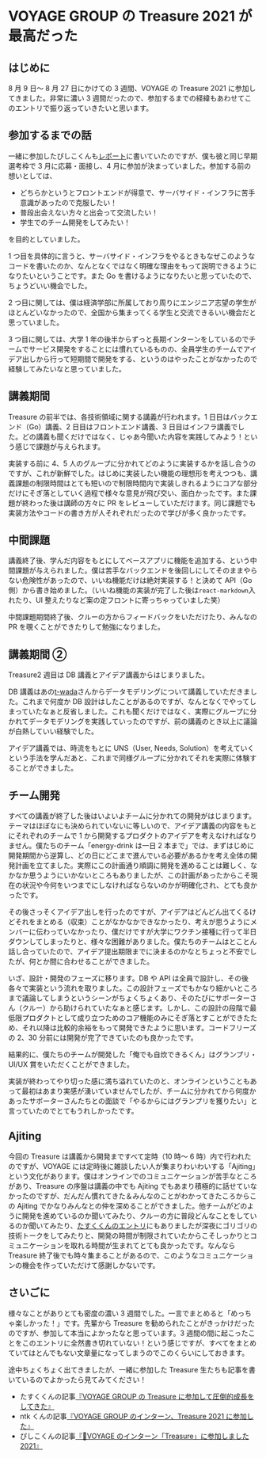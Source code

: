 # VOYAGE GROUP の Treasure 2021 が最高だった

## はじめに

8 月 9 日～ 8 月 27 日にかけての 3 週間、VOYAGE の Treasure 2021 に参加してきました。非常に濃い 3 週間だったので、参加するまでの経緯もあわせてこのエントリで振り返っていきたいと思います。

## 参加するまでの話

一緒に参加したぴしこくんも<a href="https://blog.p4ko.com/posts/treasure21/">レポート</a>に書いていたのですが、僕も彼と同じ早期選考枠で 3 月に応募・面接し、4 月に参加が決まっていました。参加する前の想いとしては、

- どちらかというとフロントエンドが得意で、サーバサイド・インフラに苦手意識があったので克服したい！
- 普段出会えない方々と出会って交流したい！
- 学生でのチーム開発をしてみたい！

を目的としていました。

1 つ目を具体的に言うと、サーバサイド・インフラをやるときもなぜこのようなコードを書いたのか、なんとなくではなく明確な理由をもって説明できるようになりたいということです。また Go を書けるようになりたいと思っていたので、ちょうどいい機会でした。

2 つ目に関しては、僕は経済学部に所属しており周りにエンジニア志望の学生がほとんどいなかったので、全国から集まってくる学生と交流できるいい機会だと思っていました。

3 つ目に関しては、大学 1 年の後半からずっと長期インターンをしているのでチームでサービス開発をすることには慣れているものの、全員学生のチームでアイデア出しから行って短期間で開発をする、というのはやったことがなかったので経験してみたいなと思っていました。

## 講義期間

Treasure の前半では、各技術領域に関する講義が行われます。1 日目はバックエンド（Go）講義、2 日目はフロントエンド講義、3 日目はインフラ講義でした。どの講義も聞くだけではなく、じゃあ今聞いた内容を実践してみよう！という感じで課題が与えられます。

実装する前に 4、5 人のグループに分かれてどのように実装するかを話し合うのですが、これが新鮮でした。はじめに実装したい機能の理想形を考えつつも、講義課題の制限時間はとても短いので制限時間内で実装しきれるようにコアな部分だけにそぎ落としていく過程で様々な意見が飛び交い、面白かったです。また課題が終わった後は講師の方々に PR をレビューしていただけます。同じ課題でも実装方法やコードの書き方が人それぞれだったので学びが多く良かったです。

## 中間課題

講義終了後、学んだ内容をもとにしてベースアプリに機能を追加する、という中間課題が与えられました。僕は苦手なバックエンドを後回しにしてそのままやらない危険性があったので、いいね機能だけは絶対実装する！と決めて API（Go 側）から書き始めました。（いいね機能の実装が完了した後は`react-markdown`入れたり、UI 整えたりなど案の定フロントに寄っちゃっていました笑）

中間課題期間終了後、クルーの方からフィードバックをいただけたり、みんなの PR を覗くことができたりして勉強になりました。

## 講義期間 ②

Treasure2 週目は DB 講義とアイデア講義からはじまりました。

DB 講義はあの<a href="https://twitter.com/t_wada">t-wada</a>さんからデータモデリングについて講義していただきました。これまで何度か DB 設計はしたことがあるのですが、なんとなくでやってしまっていたなぁと反省しました。これも聞くだけではなく、実際にグループに分かれてデータモデリングを実践していったのですが、前の講義のとき以上に議論が白熱していい経験でした。

アイデア講義では、時流をもとに UNS（User, Needs, Solution）を考えていくという手法を学んだあと、これまで同様グループに分かれてそれを実際に体験することができました。

## チーム開発

すべての講義が終了した後はいよいよチームに分かれての開発がはじまります。テーマはほぼなにも決められていないに等しいので、アイデア講義の内容をもとにそれぞれのチームで 1 から開発するプロダクトのアイデアを考えなければなりません。僕たちのチーム「energy-drink は一日 2 本まで」では、まずはじめに開発期間から逆算し、どの日にどこまで進んでいる必要があるかを考え全体の開発計画を立てました。実際にこの計画通り順調に開発を進めることは難しく、なかなか思うようにいかないところもありましたが、この計画があったからこそ現在の状況や今何をいつまでにしなければならないのかが明確化され、とても良かったです。

その後さっそくアイデア出しを行ったのですが、アイデアはどんどん出てくるけどそれをまとめる（収束）ことがなかなかできなかったり、考えが思うようにメンバーに伝わっていなかったり、僕だけですが大学にワクチン接種に行って半日ダウンしてしまったりと、様々な困難がありました。僕たちのチームはとことん話し合っていたので、アイデア提出期限までに決まるのかなとちょっと不安でしたが、何とか間に合わせることができました。

いざ、設計・開発のフェーズに移ります。DB や API は全員で設計し、その後各々で実装という流れを取りました。この設計フェーズでもかなり細かいところまで議論してしまうというシーンがちょくちょくあり、そのたびにサポーターさん（クルー）から助けられていたなぁと感じます。しかし、この設計の段階で最低限プロダクトとして成り立つためのコア機能のみにそぎ落とすことができたため、それ以降は比較的余裕をもって開発できたように思います。コードフリーズの 2、30 分前には開発が完了できていたのも良かったです。

結果的に、僕たちのチームが開発した「俺でも自炊できるくん」はグランプリ・UI/UX 賞をいただくことができました。

実装が終わってやり切った感に満ち溢れていたのと、オンラインということもあって最初はあまり実感が湧いていませんでしたが、チームに分かれてから何度かあったサポーターさんたちとの面談で「やるからにはグランプリを獲りたい」と言っていたのでとてもうれしかったです。

## Ajiting

今回の Treasure は講義から開発まですべて定時（10 時～ 6 時）内で行われたのですが、VOYAGE には定時後に雑談したい人が集まりわいわいする「Ajiting」という文化があります。僕はオンラインでのコミュニケーションが苦手なところがあり、Treasure の序盤は講義の中でも Ajiting でもあまり積極的に話せていなかったのですが、だんだん慣れてきた＆みんなのことがわかってきたころからこの Ajiting でかなりみんなとの仲を深めることができました。他チームがどのように開発を進めているのか聞いてみたり、クルーの方に普段どんなことをしているのか聞いてみたり、<a href="https://task4233.hatenablog.com/entry/2021/08/30/020506">たすくくんのエントリ</a>にもありましたが深夜にゴリゴリの技術トークをしてみたりと、開発の時間が制限されていたからこそしっかりとコミュニケーションを取れる時間が生まれてとても良かったです。なんなら Treasure 終了後でも時々集まることがあるので、このようなコミュニケーションの機会を作っていただけて感謝しかないです。

## さいごに

様々なことがありとても密度の濃い 3 週間でした。一言でまとめると「めっちゃ楽しかった！」です。先輩から Treasure を勧められたことがきっかけだったのですが、参加して本当によかったなと思っています。3 週間の間に起こったことをこのエントリに全然書き切れていない！という感じですが、すべてをまとめていてはとんでもない文章量になってしまうのでこのくらいにしておきます。

途中ちょくちょく出てきましたが、一緒に参加した Treasure 生たちも記事を書いているのでよかったら見てみてください！

- たすくくんの記事<a href="https://task4233.hatenablog.com/entry/2021/08/30/020506">『VOYAGE GROUP の Treasure に参加して圧倒的成長をしてきた』</a>
- ntk くんの記事<a href="https://ntk-ta01.hatenablog.com/entry/2021/08/30/173513">『VOYAGE GROUP のインターン、Treasure 2021 に参加した』</a>
- ぴしこくんの記事<a href="https://blog.p4ko.com/posts/treasure21/">『🚀VOYAGE のインターン「Treasure」に参加しました 2021』</a>
